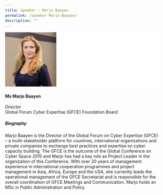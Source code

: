 ```yaml
---
title: Speaker – Marjo Baayen
permalink: /speaker-Marjo-Baayen/
description: ""
---
```

![](/images/Speakers/Marjo%20Baayen.jpg)


#### **Ms Marjo Baayen**
*Director*  
Global Forum Cyber Expertise (GFCE) Foundation Board

##### **Biography**
Marjo Baayen is the Director of the Global Forum on Cyber Expertise (GFCE) – a multi-stakeholder platform for countries, international organizations and private companies to exchange best practices and expertise on cyber capacity building. The GFCE is the outcome of the Global Conference on Cyber Space 2015 and Marjo has had a key role as Project Leader in the organization of this Conference. With over 20 years of management experience in international cooperation programmes and project management in Asia, Africa, Europe and the USA, she currently leads the operational management of the GFCE Secretariat and is responsible for the overall coordination of GFCE Meetings and Communication. Marjo holds an MSc in Public Administration and Policy.
